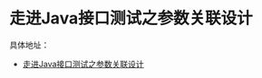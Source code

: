 # 走进Java接口测试之参数关联设计

具体地址： 
- [走进Java接口测试之参数关联设计](https://zuozewei.blog.csdn.net/article/details/109570201)

